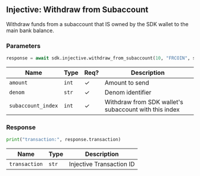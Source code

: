 ## Injective: Withdraw from Subaccount

Withdraw funds from a subaccount that IS owned by the SDK wallet to the main bank balance.

### Parameters

```python
response = await sdk.injective.withdraw_from_subaccount(10, "FRCOIN", subaccount_index=1)
```

| Name | Type | Req? | Description |
| - | - | - | - |
| `amount` | `int` | ✓ | Amount to send |
| `denom` | `str` | ✓ | Denom identifier |
| `subaccount_index` | `int` | ✓ | Withdraw from SDK wallet's subaccount with this index |

### Response

```python
print("transaction:", response.transaction)
```

| Name | Type | Description |
| - | - | - |
| `transaction` | `str` | Injective Transaction ID |
